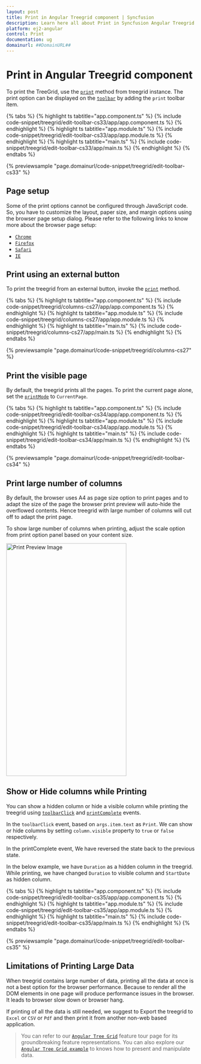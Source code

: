 ```yaml
---
layout: post
title: Print in Angular Treegrid component | Syncfusion
description: Learn here all about Print in Syncfusion Angular Treegrid component of Syncfusion Essential JS 2 and more.
platform: ej2-angular
control: Print 
documentation: ug
domainurl: ##DomainURL##
---
```


# Print in Angular Treegrid component

To print the TreeGrid, use the [`print`](https://ej2.syncfusion.com/angular/documentation/api/treegrid/#print) method from treegrid instance. The print option can be displayed on the [`toolbar`](https://ej2.syncfusion.com/angular/documentation/api/treegrid/#toolbar) by adding the `print` toolbar item.

{% tabs %}
{% highlight ts tabtitle="app.component.ts" %}
{% include code-snippet/treegrid/edit-toolbar-cs33/app/app.component.ts %}
{% endhighlight %}
{% highlight ts tabtitle="app.module.ts" %}
{% include code-snippet/treegrid/edit-toolbar-cs33/app/app.module.ts %}
{% endhighlight %}
{% highlight ts tabtitle="main.ts" %}
{% include code-snippet/treegrid/edit-toolbar-cs33/app/main.ts %}
{% endhighlight %}
{% endtabs %}
  
{% previewsample "page.domainurl/code-snippet/treegrid/edit-toolbar-cs33" %}

## Page setup

Some of the print options cannot be configured through JavaScript code. So, you have to customize the layout, paper size, and margin options using the browser page setup dialog. Please refer to the following links to know more about the browser page setup:

* [`Chrome`](https://support.google.com/chrome/answer/1069693?hl=en&visit_id=1-636335333734668335-3165046395&rd=1)
* [`Firefox`](https://support.mozilla.org/en-US/kb/how-print-web-pages-firefox)
* [`Safari`](http://www.mintprintables.com/print-tips/adjust-margins-osx/)
* [`IE`](http://www.helpteaching.com/help/print/index.htm)

## Print using an external button

To print the treegrid from an external button, invoke the [`print`](https://ej2.syncfusion.com/angular/documentation/api/treegrid/#print) method.

{% tabs %}
{% highlight ts tabtitle="app.component.ts" %}
{% include code-snippet/treegrid/columns-cs27/app/app.component.ts %}
{% endhighlight %}
{% highlight ts tabtitle="app.module.ts" %}
{% include code-snippet/treegrid/columns-cs27/app/app.module.ts %}
{% endhighlight %}
{% highlight ts tabtitle="main.ts" %}
{% include code-snippet/treegrid/columns-cs27/app/main.ts %}
{% endhighlight %}
{% endtabs %}
  
{% previewsample "page.domainurl/code-snippet/treegrid/columns-cs27" %}

## Print the visible page

By default, the treegrid prints all the pages. To print the current page alone, set the [`printMode`](https://ej2.syncfusion.com/angular/documentation/api/treegrid/#printmode) to `CurrentPage`.

{% tabs %}
{% highlight ts tabtitle="app.component.ts" %}
{% include code-snippet/treegrid/edit-toolbar-cs34/app/app.component.ts %}
{% endhighlight %}
{% highlight ts tabtitle="app.module.ts" %}
{% include code-snippet/treegrid/edit-toolbar-cs34/app/app.module.ts %}
{% endhighlight %}
{% highlight ts tabtitle="main.ts" %}
{% include code-snippet/treegrid/edit-toolbar-cs34/app/main.ts %}
{% endhighlight %}
{% endtabs %}
  
{% previewsample "page.domainurl/code-snippet/treegrid/edit-toolbar-cs34" %}

## Print large number of columns

By default, the browser uses A4 as page size option to print pages and to adapt the size of the page the browser print preview will auto-hide the overflowed contents. Hence treegrid with large number of columns will cut off to adapt the print page.

To show large number of columns when printing, adjust the scale option from print option panel based on your content size.

<!-- markdownlint-disable MD033 -->
<img src="https://ej2.syncfusion.com/angular/documentation/images/print-preview.png" alt="Print Preview Image" style="width:320px;height: 620px">
<!-- markdownlint-enable MD033 -->

## Show or Hide columns while Printing

You can show a hidden column or hide a visible column while printing the treegrid using [`toolbarClick`](../api/treegrid/#toolbarclick) and [`printComplete`](https://ej2.syncfusion.com/angular/documentation/api/treegrid/#printcomplete) events.

In the `toolbarClick` event, based on `args.item.text` as `Print`. We can show or hide columns by setting `column.visible` property to `true` or `false` respectively.

In the printComplete event, We have reversed the state back to the previous state.

In the below example, we have `Duration` as a hidden column in the treegrid. While printing, we have changed `Duration` to visible column and `StartDate` as hidden column.

{% tabs %}
{% highlight ts tabtitle="app.component.ts" %}
{% include code-snippet/treegrid/edit-toolbar-cs35/app/app.component.ts %}
{% endhighlight %}
{% highlight ts tabtitle="app.module.ts" %}
{% include code-snippet/treegrid/edit-toolbar-cs35/app/app.module.ts %}
{% endhighlight %}
{% highlight ts tabtitle="main.ts" %}
{% include code-snippet/treegrid/edit-toolbar-cs35/app/main.ts %}
{% endhighlight %}
{% endtabs %}
  
{% previewsample "page.domainurl/code-snippet/treegrid/edit-toolbar-cs35" %}

## Limitations of Printing Large Data

When treegrid contains large number of data, printing all the data at once is not a best option for the browser performance. Because to render all the DOM elements in one page will produce performance issues in the browser. It leads to browser slow down or browser hang.

If printing of all the data is still needed, we suggest to Export the treegrid to `Excel` or `CSV` or `Pdf` and then print it from another non-web based application.

> You can refer to our [`Angular Tree Grid`](https://www.syncfusion.com/angular-ui-components/angular-tree-grid) feature tour page for its groundbreaking feature representations. You can also explore our [`Angular Tree Grid example`](https://ej2.syncfusion.com/angular/demos/#/material/treegrid/treegrid-overview) to knows how to present and manipulate data.
